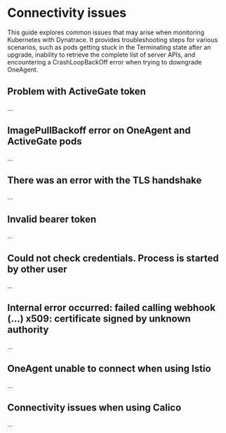 # Connectivity issues
This guide explores common issues that may arise when monitoring Kubernetes with Dynatrace. It provides troubleshooting steps for various scenarios, such as pods getting stuck in the Terminating state after an upgrade, inability to retrieve the complete list of server APIs, and encountering a CrashLoopBackOff error when trying to downgrade OneAgent.

## Problem with ActiveGate token
... 
## ImagePullBackoff error on OneAgent and ActiveGate pods
...
## There was an error with the TLS handshake
... 
## Invalid bearer token
...
## Could not check credentials. Process is started by other user
...
## Internal error occurred: failed calling webhook (…) x509: certificate signed by unknown authority
...
## OneAgent unable to connect when using Istio
...
## Connectivity issues when using Calico
...
